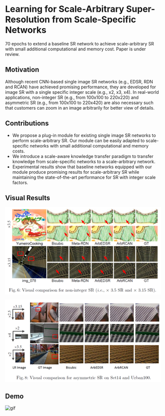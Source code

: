 # Learning for Scale-Arbitrary Super-Resolution from Scale-Specific Networks
70 epochs to extend a baseline SR network to achieve scale-arbitrary SR with small additional computational and memory cost. 
Paper is under review.

## Motivation
Although recent CNN-based single image SR networks (e.g., EDSR, RDN and RCAN) have achieved promising performance, they are developed for image SR with a single specific integer scale (e.g., x2, x3, x4). In real-world applications, non-integer SR (e.g., from 100x100 to 220x220) and asymmetric SR (e.g., from 100x100 to 220x420) are also necessary such that customers can zoom in an image arbitrarily for better view of details.

## Contributions
- We propose a plug-in module for existing single image SR networks to perform scale-arbitrary SR. Our module can be easily adapted to scale-specific networks with small additional computational and memory costs.
- We introduce a scale-aware knowledge transfer paradigm to transfer knowledge from scale-specific networks to a scale-arbitrary network.
- Experimental results show that baseline networks equipped with our module produce promising results for scale-arbitrary SR while maintaining the state-of-the-art performance for SR with integer scale factors.

## Visual Results

![non-integer](./Figs/non-integer.png)

![asymmetric](./Figs/asymmetric.png)

## Demo

![gif](./Figs/1.gif)
